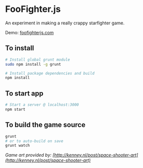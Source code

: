 # FooFighter.js

An experiment in making a really crappy starfighter game.

Demo: [foofighterjs.com](http://foofighterjs.com/)

## To install

```bash
# Install global grunt module
sudo npm install -g grunt

# Install package dependencies and build
npm install
```

## To start app

```bash
# Start a server @ localhost:3000
npm start
```

## To build the game source

```bash
grunt
# or to auto-build on save
grunt watch
```


*Game art provided by: [http://kenney.nl/post/space-shooter-art](http://kenney.nl/post/space-shooter-art)*
